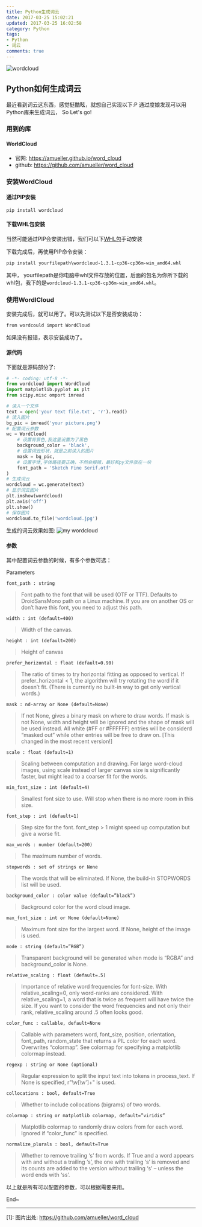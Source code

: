 ```yaml
---
title: Python生成词云
date: 2017-03-25 15:02:21
updated: 2017-03-25 16:02:58
category: Python
tags: 
- Python
- 词云
comments: true
---
```

![wordcloud](/images/imagesource/17-03-25-1.png )

## Python如何生成词云
最近看到词云这东西，感觉挺酷眩，就想自己实现以下:P
通过度娘发现可以用Python库来生成词云， So Let's go!
<!--more-->

### 用到的库
#### WorldCloud
- 官网: https://amueller.github.io/word_cloud
- github: https://github.com/amueller/word_cloud 


### 安装WordCloud

#### 通过PIP安装

    pip install wordcloud
#### 下载WHL包安装
当然可能通过PIP会安装出错，我们可以下[WHL包](http://www.lfd.uci.edu/~gohlke/pythonlibs/#wordcloud)手动安装

下载完成后，再使用PIP命令安装：

    pip install yourfilepath\wordcloud‑1.3.1‑cp36‑cp36m‑win_amd64.whl
    
其中， yourfilepath是你电脑中whl文件存放的位置，后面的包名为你所下载的whl包，我下的是`wordcloud‑1.3.1‑cp36‑cp36m‑win_amd64.whl`。

### 使用WordlCloud
安装完成后，就可以用了。可以先测试以下是否安装成功：

    from wordcould import WordCloud
如果没有报错，表示安装成功了。

#### 源代码
下面就是源码部分了:
``` python
# -*- coding: utf-8 -*-
from wordcloud import WordCloud
import matplotlib.pyplot as plt
from scipy.misc omport imread

# 读入一个文件
text = open('your text file.txt', 'r').read()
# 读入图片
bg_pic = imread('your picture.png')
# 配置词云参数
wc = WordCloud(
    # 设置背景色,我这里设置为了黑色
    background_color = 'black',
    # 设置词云形状，就是之前读入的图片
    mask = bg_pic,
    # 设置字体,字体路径要正确，不然会报错，最好和py文件放在一块
    font_path = 'Sketch Fine Serif.otf'
)
# 生成词云
wordcloud = wc.generate(text)
# 显示词云图片
plt.imshow(wordcloud)
plt.axis('off')
plt.show()
# 保存图片
wordcloud.to_file('wordcloud.jpg')
```

生成的词云效果如图:
![my wordcloud](/images/imagesource/17-03-25-2.jpg)
#### 参数

其中配置词云参数的时候，有多个参数可选：

Parameters
```
font_path : string
```
> Font path to the font that will be used (OTF or TTF). Defaults to DroidSansMono path on a Linux machine. If you are on another OS or don’t have this font, you need to adjust this path.

```
width : int (default=400)
```
> Width of the canvas.

```
height : int (default=200)
```
> Height of canvas

```
prefer_horizontal : float (default=0.90)
```
> The ratio of times to try horizontal fitting as opposed to vertical. If prefer_horizontal < 1, the algorithm will try rotating the word if it doesn’t fit. (There is currently no built-in way to get only vertical words.)

```
mask : nd-array or None (default=None)
```
> If not None, gives a binary mask on where to draw words. If mask is not None, width and height will be ignored and the shape of mask will be used instead. All white (#FF or #FFFFFF) entries will be considerd “masked out” while other entries will be free to draw on. [This changed in the most recent version!]

```
scale : float (default=1)
```
> Scaling between computation and drawing. For large word-cloud images, using scale instead of larger canvas size is significantly faster, but might lead to a coarser fit for the words.

```
min_font_size : int (default=4)
```
> Smallest font size to use. Will stop when there is no more room in this size.

```
font_step : int (default=1)
```
> Step size for the font. font_step > 1 might speed up computation but give a worse fit.

```
max_words : number (default=200)
```
> The maximum number of words.

```
stopwords : set of strings or None
```
> The words that will be eliminated. If None, the build-in STOPWORDS list will be used.

```
background_color : color value (default=”black”)
```
> Background color for the word cloud image.

```
max_font_size : int or None (default=None)
```
> Maximum font size for the largest word. If None, height of the image is used.

```
mode : string (default=”RGB”)
```
> Transparent background will be generated when mode is “RGBA” and background_color is None.

```
relative_scaling : float (default=.5)
```
> Importance of relative word frequencies for font-size. With relative_scaling=0, only word-ranks are considered. With relative_scaling=1, a word that is twice as frequent will have twice the size. If you want to consider the word frequencies and not only their rank, relative_scaling around .5 often looks good.

```
color_func : callable, default=None
```
> Callable with parameters word, font_size, position, orientation, font_path, random_state that returns a PIL color for each word. Overwrites “colormap”. See colormap for specifying a matplotlib colormap instead.

```
regexp : string or None (optional)
```
> Regular expression to split the input text into tokens in process_text. If None is specified, r"\w[\w']+" is used.

```
collocations : bool, default=True
```
> Whether to include collocations (bigrams) of two words.

```
colormap : string or matplotlib colormap, default=”viridis”
```
> Matplotlib colormap to randomly draw colors from for each word. Ignored if “color_func” is specified.

```
normalize_plurals : bool, default=True
```
> Whether to remove trailing ‘s’ from words. If True and a word appears with and without a trailing ‘s’, the one with trailing ‘s’ is removed and its counts are added to the version without trailing ‘s’ – unless the word ends with ‘ss’.

以上就是所有可以配置的参数，可以根据需要来用。

End~

---
[1]: 图片出处: https://github.com/amueller/word_cloud

